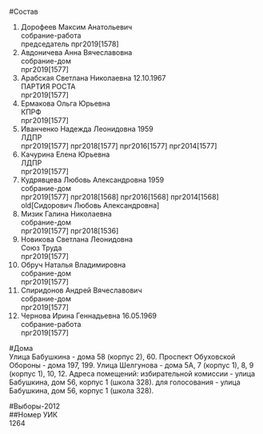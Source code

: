 #Состав  
1. Дорофеев Максим Анатольевич  
    собрание-работа  
    председатель прг2019[1578]  
2. Авдоничева Анна Вячеславовна  
    собрание-дом  
    прг2019[1577]  
3. Арабская Светлана Николаевна 12.10.1967  
    ПАРТИЯ РОСТА  
    прг2019[1577]  
4. Ермакова Ольга Юрьевна  
    КПРФ  
    прг2019[1577]  
5. Иванченко Надежда Леонидовна 1959  
    ЛДПР  
    прг2019[1577] прг2018[1577] прг2016[1577] прг2014[1577]  
6. Качурина Елена Юрьевна  
    ЛДПР  
    прг2019[1577]  
7. Кудрявцева Любовь Александровна 1959  
    собрание-дом  
    прг2019[1577] прг2018[1568] прг2016[1568] прг2014[1568] old[Сидорович Любовь Александровна]  
8. Мизик Галина Николаевна  
    собрание-дом  
    прг2019[1577] прг2018[1536]  
9. Новикова Светлана Леонидовна  
    Союз Труда  
    прг2019[1577]  
10. Обруч Наталья Владимировна  
    собрание-дом  
    прг2019[1577]  
11. Спиридонов Андрей Вячеславович  
    собрание-дом  
    прг2019[1577]  
12. Чернова Ирина Геннадьевна 16.05.1969  
    собрание-работа  
    прг2019[1577]  
  
#Дома  
Улица Бабушкина - дома 58 (корпус 2), 60. Проспект Обуховской Обороны - дома 197, 199. Улица Шелгунова - дома 5А, 7 (корпус 1), 8, 9 (корпус 1), 10, 12. Адреса помещений: избирательной комиссии - улица Бабушкина, дом 56, корпус 1 (школа 328). для голосования - улица Бабушкина, дом 56, корпус 1 (школа 328).  
  
#Выборы-2012  
##Номер УИК  
1264  

